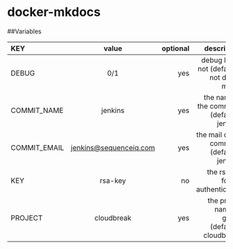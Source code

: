 docker-mkdocs
=============

##Variables

| KEY  | value  | optional | description |
| :------------ |:---------------:| -----:| -----:|
| DEBUG      | 0/1 | yes | debug log or not (default is not debug mode) |
| COMMIT_NAME      | jenkins        | yes | the name of the committer (default is jenkins) |
| COMMIT_EMAIL | jenkins@sequenceiq.com        |    yes | the mail of the committer (default is jenkins) |
| KEY | rsa-key        |    no | the rsa key for the authentication |
| PROJECT | cloudbreak        |    yes | the project name on github (default is cloudbreak)|
